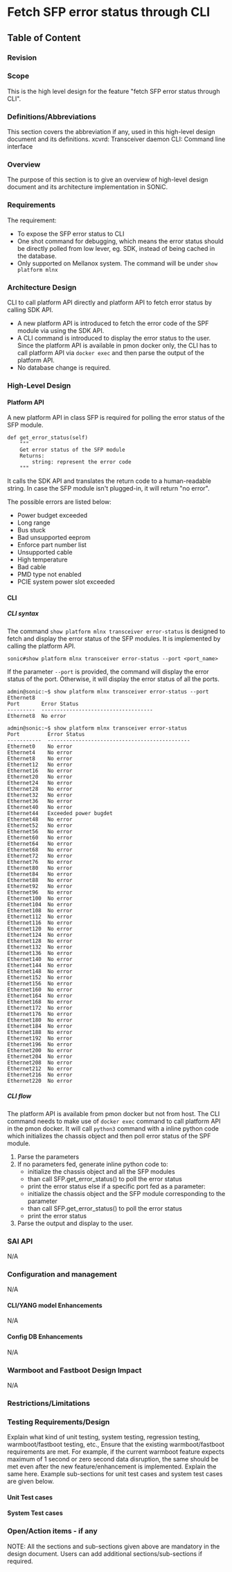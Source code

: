 # Fetch SFP error status through CLI #

## Table of Content

### Revision

### Scope

This is the high level design for the feature "fetch SFP error status through CLI".

### Definitions/Abbreviations

This section covers the abbreviation if any, used in this high-level design document and its definitions.
xcvrd: Transceiver daemon
CLI: Command line interface

### Overview

The purpose of this section is to give an overview of high-level design document and its architecture implementation in SONiC.

### Requirements

The requirement:

- To expose the SFP error status to CLI
- One shot command for debugging, which means the error status should be directly polled from low lever, eg. SDK, instead of being cached in the database.
- Only supported on Mellanox system. The command will be under `show platform mlnx`

### Architecture Design

CLI to call platform API directly and platform API to fetch error status by calling SDK API.

- A new platform API is introduced to fetch the error code of the SPF module via using the SDK API.
- A CLI command is introduced to display the error status to the user. Since the platform API is available in pmon docker only, the CLI has to call platform API via `docker exec` and then parse the output of the platform API.
- No database change is required.

### High-Level Design

#### Platform API

A new platform API in class SFP is required for polling the error status of the SFP module.

```
def get_error_status(self)
    """
    Get error status of the SFP module
    Returns:
        string: represent the error code
    """
```

It calls the SDK API and translates the return code to a human-readable string. In case the SFP module isn't plugged-in, it will return "no error".

The possible errors are listed below:

- Power budget exceeded
- Long range
- Bus stuck
- Bad unsupported eeprom
- Enforce part number list
- Unsupported cable
- High temperature
- Bad cable
- PMD type not enabled
- PCIE system power slot exceeded

#### CLI

##### CLI syntax

The command `show platform mlnx transceiver error-status` is designed to fetch and display the error status of the SFP modules. It is implemented by calling the platform API.

```
sonic#show platform mlnx transceiver error-status --port <port_name>
```

If the parameter `--port` is provided, the command will display the error status of the port. Otherwise, it will display the error status of all the ports.

```
admin@sonic:~$ show platform mlnx transceiver error-status --port Ethernet8
Port       Error Status
---------  ------------------------------------
Ethernet8  No error

admin@sonic:~$ show platform mlnx transceiver error-status 
Port         Error Status
-----------  ----------------------------------------------
Ethernet0    No error
Ethernet4    No error
Ethernet8    No error
Ethernet12   No error
Ethernet16   No error
Ethernet20   No error
Ethernet24   No error
Ethernet28   No error
Ethernet32   No error
Ethernet36   No error
Ethernet40   No error
Ethernet44   Exceeded power bugdet
Ethernet48   No error
Ethernet52   No error
Ethernet56   No error
Ethernet60   No error
Ethernet64   No error
Ethernet68   No error
Ethernet72   No error
Ethernet76   No error
Ethernet80   No error
Ethernet84   No error
Ethernet88   No error
Ethernet92   No error
Ethernet96   No error
Ethernet100  No error
Ethernet104  No error
Ethernet108  No error
Ethernet112  No error
Ethernet116  No error
Ethernet120  No error
Ethernet124  No error
Ethernet128  No error
Ethernet132  No error
Ethernet136  No error
Ethernet140  No error
Ethernet144  No error
Ethernet148  No error
Ethernet152  No error
Ethernet156  No error
Ethernet160  No error
Ethernet164  No error
Ethernet168  No error
Ethernet172  No error
Ethernet176  No error
Ethernet180  No error
Ethernet184  No error
Ethernet188  No error
Ethernet192  No error
Ethernet196  No error
Ethernet200  No error
Ethernet204  No error
Ethernet208  No error
Ethernet212  No error
Ethernet216  No error
Ethernet220  No error
```

##### CLI flow

The platform API is available from pmon docker but not from host. The CLI command needs to make use of `docker exec` command to call platform API in the pmon docker. It will call `python3` command with a inline python code which initializes the chassis object and then poll error status of the SPF module.

1. Parse the parameters
2. If no parameters fed, generate inline python code to:
   - initialize the chassis object and all the SFP modules
   - than call SFP.get_error_status() to poll the error status
   - print the error status
   else if a specific port fed as a parameter:
   - initialize the chassis object and the SFP module corresponding to the parameter
   - than call SFP.get_error_status() to poll the error status
   - print the error status
3. Parse the output and display to the user.

### SAI API 

N/A

### Configuration and management

N/A

#### CLI/YANG model Enhancements

N/A

#### Config DB Enhancements

N/A

### Warmboot and Fastboot Design Impact

N/A

### Restrictions/Limitations

### Testing Requirements/Design
Explain what kind of unit testing, system testing, regression testing, warmboot/fastboot testing, etc.,
Ensure that the existing warmboot/fastboot requirements are met. For example, if the current warmboot feature expects maximum of 1 second or zero second data disruption, the same should be met even after the new feature/enhancement is implemented. Explain the same here.
Example sub-sections for unit test cases and system test cases are given below. 

#### Unit Test cases  

#### System Test cases

### Open/Action items - if any 

	
NOTE: All the sections and sub-sections given above are mandatory in the design document. Users can add additional sections/sub-sections if required.